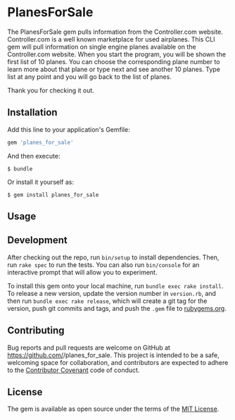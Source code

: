 # PlanesForSale

The PlanesForSale gem pulls information from the Controller.com website.  Controller.com is a well known marketplace for used airplanes.  This CLI gem will pull information on single engine planes available on the Controller.com website.  When you start the program, you will be shown the first list of 10 planes.  You can choose the corresponding plane number to learn more about that plane or type next and see another 10 planes. Type list at any point and you will go back to the list of planes.

Thank you for checking it out.


## Installation

Add this line to your application's Gemfile:

```ruby
gem 'planes_for_sale'
```

And then execute:

    $ bundle

Or install it yourself as:

    $ gem install planes_for_sale

## Usage



## Development

After checking out the repo, run `bin/setup` to install dependencies. Then, run `rake spec` to run the tests. You can also run `bin/console` for an interactive prompt that will allow you to experiment.

To install this gem onto your local machine, run `bundle exec rake install`. To release a new version, update the version number in `version.rb`, and then run `bundle exec rake release`, which will create a git tag for the version, push git commits and tags, and push the `.gem` file to [rubygems.org](https://rubygems.org).

## Contributing

Bug reports and pull requests are welcome on GitHub at https://github.com/<github username>/planes_for_sale. This project is intended to be a safe, welcoming space for collaboration, and contributors are expected to adhere to the [Contributor Covenant](http://contributor-covenant.org) code of conduct.


## License

The gem is available as open source under the terms of the [MIT License](http://opensource.org/licenses/MIT).

